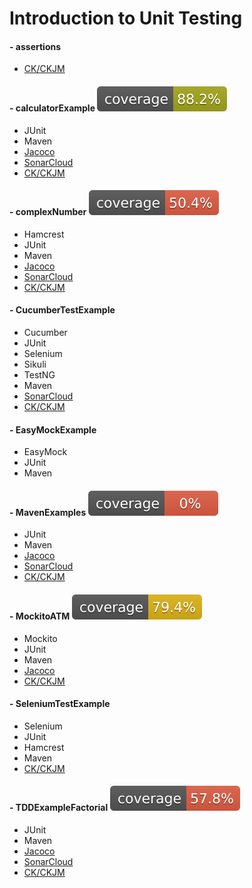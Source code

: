 # Introduction to Unit Testing

#### - assertions
- [CK/CKJM](https://github.com/Javier-DlaP/IntroUnitTesting/actions/workflows/metrics.yml)

#### - calculatorExample ![codecov](.github/badges/badge_calculatorExample.svg)
- JUnit
- Maven
- [Jacoco](https://github.com/Javier-DlaP/IntroUnitTesting/actions/workflows/test.yml)
- [SonarCloud](https://sonarcloud.io/dashboard?id=Javier-DlaP_IntroUnitTesting_calculatorExample&branch=master)
- [CK/CKJM](https://github.com/Javier-DlaP/IntroUnitTesting/actions/workflows/metrics.yml)

#### - complexNumber ![codecov](.github/badges/badge_complexNumber.svg)
- Hamcrest
- JUnit
- Maven
- [Jacoco](https://github.com/Javier-DlaP/IntroUnitTesting/actions/workflows/test.yml)
- [SonarCloud](https://sonarcloud.io/dashboard?id=Javier-DlaP_IntroUnitTesting_complexNumber&branch=master)
- [CK/CKJM](https://github.com/Javier-DlaP/IntroUnitTesting/actions/workflows/metrics.yml)

#### - CucumberTestExample
- Cucumber
- JUnit
- Selenium
- Sikuli
- TestNG
- Maven
- [SonarCloud](https://sonarcloud.io/dashboard?id=Javier-DlaP_IntroUnitTesting_CucumberTestExample&branch=master)
- [CK/CKJM](https://github.com/Javier-DlaP/IntroUnitTesting/actions/workflows/metrics.yml)

#### - EasyMockExample
- EasyMock
- JUnit
- Maven

#### - MavenExamples ![codecov](.github/badges/badge_MavenExamples.svg)
- JUnit
- Maven
- [Jacoco](https://github.com/Javier-DlaP/IntroUnitTesting/actions/workflows/test.yml)
- [SonarCloud](https://sonarcloud.io/dashboard?id=Javier-DlaP_IntroUnitTesting_MavenExamples&branch=master)
- [CK/CKJM](https://github.com/Javier-DlaP/IntroUnitTesting/actions/workflows/metrics.yml)

#### - MockitoATM ![codecov](.github/badges/badge_MockitoATM.svg)
- Mockito
- JUnit
- Maven
- [Jacoco](https://github.com/Javier-DlaP/IntroUnitTesting/actions/workflows/test.yml)
- [CK/CKJM](https://github.com/Javier-DlaP/IntroUnitTesting/actions/workflows/metrics.yml)

#### - SeleniumTestExample
- Selenium
- JUnit
- Hamcrest
- Maven
- [CK/CKJM](https://github.com/Javier-DlaP/IntroUnitTesting/actions/workflows/metrics.yml)

#### - TDDExampleFactorial ![codecov](.github/badges/badge_TDDExampleFactorial.svg)
- JUnit
- Maven
- [Jacoco](https://github.com/Javier-DlaP/IntroUnitTesting/actions/workflows/test.yml)
- [SonarCloud](https://sonarcloud.io/dashboard?id=Javier-DlaP_IntroUnitTesting_TDDExampleFactorial&branch=master)
- [CK/CKJM](https://github.com/Javier-DlaP/IntroUnitTesting/actions/workflows/metrics.yml)